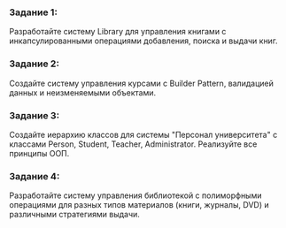 ### Задание 1: 
Разработайте систему Library для управления книгами с инкапсулированными операциями добавления, поиска и выдачи книг.

### Задание 2: 
Создайте систему управления курсами с Builder Pattern, валидацией данных и неизменяемыми объектами.

### Задание 3: 
Создайте иерархию классов для системы "Персонал университета" с классами Person, Student, Teacher, Administrator. Реализуйте все принципы ООП.

### Задание 4: 
Разработайте систему управления библиотекой с полиморфными операциями для разных типов материалов (книги, журналы, DVD) и различными стратегиями выдачи.